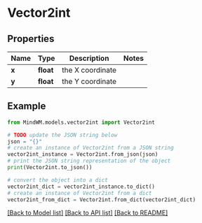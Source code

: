 # Vector2int


## Properties

Name | Type | Description | Notes
------------ | ------------- | ------------- | -------------
**x** | **float** | the X coordinate | 
**y** | **float** | the Y coordinate | 

## Example

```python
from MindWM.models.vector2int import Vector2int

# TODO update the JSON string below
json = "{}"
# create an instance of Vector2int from a JSON string
vector2int_instance = Vector2int.from_json(json)
# print the JSON string representation of the object
print(Vector2int.to_json())

# convert the object into a dict
vector2int_dict = vector2int_instance.to_dict()
# create an instance of Vector2int from a dict
vector2int_from_dict = Vector2int.from_dict(vector2int_dict)
```
[[Back to Model list]](../README.md#documentation-for-models) [[Back to API list]](../README.md#documentation-for-api-endpoints) [[Back to README]](../README.md)


